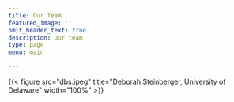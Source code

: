 ```yaml
---
title: Our Team
featured_image: ''
omit_header_text: true
description: Our team
type: page
menu: main

---
```


{{< figure src="dbs.jpeg" title="Deborah Steinberger, University of Delaware" width="100%" >}}
